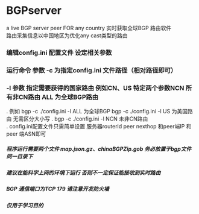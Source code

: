 # BGPserver
a live BGP server peer FOR any country  实时获取全球BGP 路由软件<br>
路由采集信息以中国地区为优化any cast类型的路由
###    编辑config.ini 配置文件 设定相关参数
###    运行命令 参数 -c 为指定config.ini 文件路径（相对路径即可）
###    -l 参数 指定需要获得的国家路由 例如CN、US 特定两个参数NCN 所有非CN路由 ALL 为全球BGP路由 
. 例如 bgp -c ./config.ini -l ALL  为全球BGP bgp -c ./config.ini -l US 为美国路由 无需区分大小写
. bgp -c ./config.ini -l NCN 未非CN路由<br>
. config.ini配置文件只需简单设置 服务器routerid peer nexthop 和peer端IP 和peer 端ASN即可<br>
##### 程序运行需要两个文件 map.json.gz、chinaBGPZip.gob 务必放置于bgp文件同一目录下 
##### 建议在能科学上网的环境下运行 否则不一定保证能接收到实时路由
##### BGP 通信端口为TCP 179 请注意开发防火墙
##### *仅用于学习目的*
